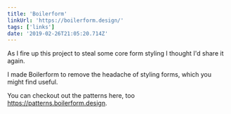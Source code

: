 ```yaml
---
title: 'Boilerform'
linkUrl: 'https://boilerform.design/'
tags: ['links'] 
date: '2019-02-26T21:05:20.714Z'
---
```

As I fire up this project to steal some core form styling I thought I'd share it again.

I made Boilerform to remove the headache of styling forms, which you might find useful. 

You can checkout out the patterns here, too <https://patterns.boilerform.design>.